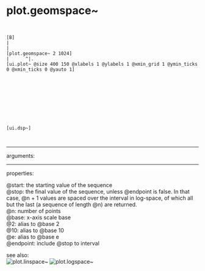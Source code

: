 # plot.geomspace~

```


[B]
|
|
[plot.geomspace~ 2 1024]
|      ^|.
[ui.plot~ @size 400 150 @xlabels 1 @ylabels 1 @xmin_grid 1 @ymin_ticks 0 @xmin_ticks 0 @yauto 1]










[ui.dsp~]

            
```
---
arguments:


---
properties:

@start: the starting value of
            the sequence<br>
@stop: the final value of the
            sequence, unless @endpoint is false. In that case, @n + 1 values are spaced over the
            interval in log-space, of which all but the last (a sequence of length @n) are
            returned.<br>
@n: number of
            points<br>
@base: x-axis scale
            base<br>
@2: alias to @base 2<br>
@10: alias to @base 10<br>
@e: alias to @base e<br>
@endpoint: include @stop to
            interval<br>

see also:<br>
![plot.linspace~]("img/object_plot.linspace~.png")
![plot.logspace~]("img/object_plot.logspace~.png")
